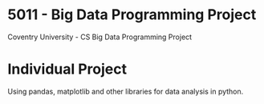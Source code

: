5011 - Big Data Programming Project
===============
Coventry University - CS Big Data Programming Project

# Individual Project
Using pandas, matplotlib and other libraries for data analysis in python.
